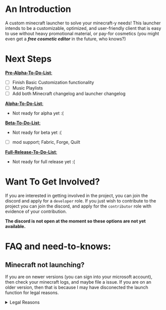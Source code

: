 # An Introduction

A custom minecraft launcher to solve your minecraft-y needs! This launcher intends to be a customizable, optimized, and user-friendly client that is easy to use without heavy promotional material, or pay-for cosmetics (you might even get a ***free cosmetic editor*** in the future, who knows?)

# Next Steps

<ins>__Pre-Alpha-To-Do-List__:
  - [ ] Finish Basic Customization functionality
  - [ ] Music Playlists
  - [ ] Add both Minecraft changelog and launcher changelog

<ins>__Alpha-To-Do-List__:
  - Not ready for alpha yet :(

<ins>__Beta-To-Do-List__:
  - Not ready for beta yet :(
  - [ ] mod support; Fabric, Forge, Quilt

<ins>__Full-Release-To-Do-List__:
  - Not ready for full release yet :(

# Want To Get Involved?
If you are interested in getting involved in the project, you can join the discord and apply for a ```developer``` role.
If you just wish to contribute to the project you can join the discord, and apply for the ```contributor``` role with evidence of your contribution.

**The discord is not open at the moment so these options are not yet available.**

# FAQ and need-to-knows:

## Minecraft not launching?
  If you are on newer versions (you can sign into your microsoft account), then check your minecraft logs, and maybe file a issue. If you are on an older version, then that is because I may have disconected the launch function for legal reasons. <details><summary>Legal Reasons</summary> Basically hidden in the files is a way to launch minecraft with the test options (without a minecraft/microsoft account, so for free), and if I released that to the public with access to the test options, then mojang would probably sue us. </details>
